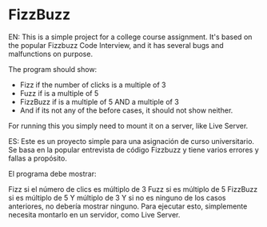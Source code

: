# FizzBuzz

EN:
This is a simple project for a college course assignment.
It's based on the popular Fizzbuzz Code Interview, and it has several bugs and malfunctions on purpose.

The program should show:

- Fizz if the number of clicks is a multiple of 3
- Fuzz if is a multiple of 5
- FizzBuzz if is a multiple of 5 AND a multiple of 3
- And if its not any of the before cases, it should not show neither.

For running this you simply need to mount it on a server, like Live Server.

ES:
Este es un proyecto simple para una asignación de curso universitario. Se basa en la popular entrevista de código Fizzbuzz y tiene varios errores y fallas a propósito.

El programa debe mostrar:

Fizz si el número de clics es múltiplo de 3
Fuzz si es múltiplo de 5
FizzBuzz si es múltiplo de 5 Y múltiplo de 3
Y si no es ninguno de los casos anteriores, no debería mostrar ninguno.
Para ejecutar esto, simplemente necesita montarlo en un servidor, como Live Server.
